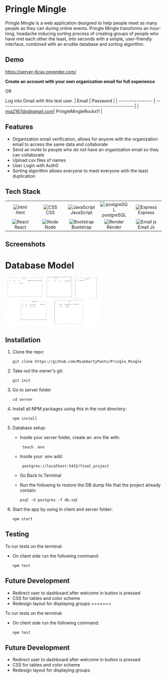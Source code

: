 
# Pringle Mingle

Pringle Mingle is a web application designed to help people meet as many people as they can during online events.   Pringle Mingle transforms an hour-long, headache inducing sorting process of creating groups of people who have met each other the least, into seconds with a simple, user-friendly interface, combined with an erudite database and sorting algorithm.



## Demo

https://server-6cav.onrender.com/


<strong>Create an account with your own organization email for full experience</strong>

OR 

Log into Gmail with this test user.
| Email             | Password                                                              |
| ----------------- | ------------------------------------------------------------------ |
| mia2167dix@gmail.com| PringleMingleRocks!1 |








## Features

- Organization email verification, allows for anyone with the organization email to access the same data and collaborate
- Send an invite to people who do not have an organization email so they can collaborate
- Upload csv files of names
- User Login with Auth0
- Sorting algorithm allows everyone to meet everyone with the least duplication




## Tech Stack

<table align="center">
  <tr>
    <td align="center" width="96">
        <img src="https://user-images.githubusercontent.com/74997368/168923681-ece848fc-5700-430b-957f-e8de784e9847.png" width="48" height="48" alt="html" />
      <br>html
    </td>
    <td align="center" width="96">
        <img src="https://user-images.githubusercontent.com/74997368/168924521-589f95da-069a-496a-bcc1-ee6dd132ff12.png" width="48" height="48" alt="CSS" />
      <br>CSS
    </td>
    <td align="center" width="96">
        <img src="https://user-images.githubusercontent.com/74997368/168977094-6a5073a2-2f48-4f5a-ae0e-ed1421a678c6.png" width="48" height="48" alt="JavaScript" />
      <br>JavaScript
    </td>
    <td align="center" width="96">
        <img src="https://user-images.githubusercontent.com/74997368/168976819-15a1f4e0-29cf-4ac0-94a7-1f15eee374a1.png" width="48" height="48" alt="postgreSQL" />
      <br>postgreSQL
    </td>
    <td align="center" width="96">
        <img src="https://user-images.githubusercontent.com/74997368/168978951-5ac2af5e-c911-4e59-b493-683071cf1860.png" width="48" height="48" alt="Express" />
      <br>Express
    </td>
    </tr>
  <tr>
    <td align="center" width="96">
        <img src="https://user-images.githubusercontent.com/74997368/168979311-4a486cad-32c8-46f4-a5da-912fdc51b2d6.png" width="48" height="48" alt="React" />
      <br>React
    </td>
    <td align="center" width="96">
        <img src="https://user-images.githubusercontent.com/74997368/168979848-733f7090-0f78-401a-9ceb-4267231abef7.png" width="48" height="48" alt="Node" />
      <br>Node
    </td>
    <td align="center" width="96">
        <img src="https://user-images.githubusercontent.com/74997368/168980647-1690f9de-bf0e-4318-93cb-1b2ba3701ded.png" width="48" height="48" alt="Bootstrap" />
      <br>Bootstrap
    </td>
    <td align="center" width="96">
        <img src="https://res.cloudinary.com/crunchbase-production/image/upload/c_lpad,f_auto,q_auto:eco,dpr_1/j8z02ssteea4zj1k1nyz" width="48" height="48" alt="Render" />
      <br>Render
    </td>
    <td align="center" width="96">
        <img src="https://pbs.twimg.com/profile_images/1273938647297994753/2mvrQgmu_400x400.jpg" width="48" height="48" alt="Email js" />
      <br>Email Js
    </td>
  </tr>
</table>


## Screenshots
Database Model
=======

<img src="databaseSchema.png" width='300' />



## Installation

1. Clone the repo: 
   ```
   git clone https://github.com/MiaSmartyPants/Pringle_Mingle
   ```
2. Take out the owner's git:
    ```
    git init
    ```

3. Go to server folder 
    ```
    cd server
    ```

4. Install all NPM packages using this in the root directory:
    ```
    npm install
    ```
5. Database setup:
    - Inside your server folder, create an .env file with:
        ```
         touch .env
         ```
      
    - Inside your .env add:
        ```
         postgres://localhost:5432/final_project
         ```
    - Go Back to Terminal

    - Run the following to restore the DB dump file that the project already contain:
         ```
        psql -U postgres -f db.sql
         ```
6. Start the app by using in client and server folder:    
    ```
    npm start
    ```


## Testing

To run tests on the terminal:
* On client side run the following command:
    ```
    npm test
    ```


## Future Development
- Redirect user to dashboard after welcome in button is pressed
- CSS for tables and color scheme
- Redesign layout for displaying groups 
=======

To run tests on the terminal:
* On client side run the following command:
    ```
    npm test
    ```

## Future Development
- Redirect user to dashboard after welcome in button is pressed
- CSS for tables and color scheme
- Redesign layout for displaying groups 


